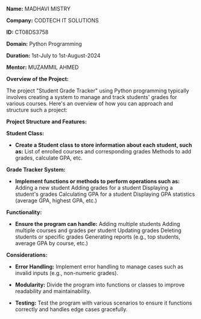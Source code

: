 **Name:** MADHAVI MISTRY

**Company:** CODTECH IT SOLUTIONS

**ID:** CT08DS3758

**Domain:** Python Programming

**Duration:** 1st-July to 1st-August-2024

**Mentor:** MUZAMMIL AHMED


**Overview of the Project:**

The project "Student Grade Tracker" using Python programming typically involves creating a system to manage and track students' grades for various courses. Here's an overview of how you can approach and structure such a project:

**Project Structure and Features:**

**Student Class:**

- **Create a Student class to store information about each student, such as:**
List of enrolled courses and corresponding grades
Methods to add grades, calculate GPA, etc.  
    
**Grade Tracker System:**

- **Implement functions or methods to perform operations such as:**
Adding a new student
Adding grades for a student
Displaying a student's grades
Calculating GPA for a student
Displaying GPA statistics (average GPA, highest GPA, etc.)

**Functionality:**

- **Ensure the program can handle:**
Adding multiple students
Adding multiple courses and grades per student
Updating grades
Deleting students or specific grades
Generating reports (e.g., top students, average GPA by course, etc.)

**Considerations:**

- **Error Handling:** Implement error handling to manage cases such as invalid inputs (e.g., non-numeric grades).

- **Modularity:** Divide the program into functions or classes to improve readability and maintainability.

- **Testing:** Test the program with various scenarios to ensure it functions correctly and handles edge cases gracefully.

